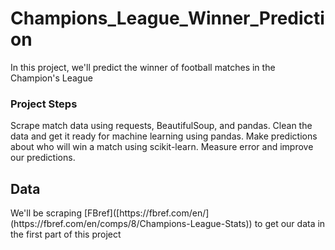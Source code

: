 # Champions_League_Winner_Prediction
In this project, we'll predict the winner of football matches in the Champion's League

<h3>Project Steps</h3>

Scrape match data using requests, BeautifulSoup, and pandas.
Clean the data and get it ready for machine learning using pandas.
Make predictions about who will win a match using scikit-learn.
Measure error and improve our predictions.

<h2>Data</h2>
We'll be scraping [FBref]([https://fbref.com/en/](https://fbref.com/en/comps/8/Champions-League-Stats)) to get our data in the first part of this project
